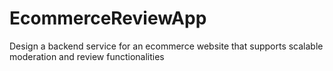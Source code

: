 # EcommerceReviewApp
Design a backend service for an ecommerce website that supports scalable moderation and review functionalities
